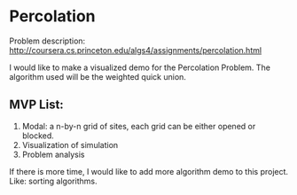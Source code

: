 # Percolation

Problem description: http://coursera.cs.princeton.edu/algs4/assignments/percolation.html

I would like to make a visualized demo for the Percolation Problem. The algorithm used will be the weighted quick union.


## MVP List:
1. Modal: a n-by-n grid of sites, each grid can be either opened or blocked.
2. Visualization of simulation
3. Problem analysis

If there is more time, I would like to add more algorithm demo to this project. Like: sorting algorithms.
